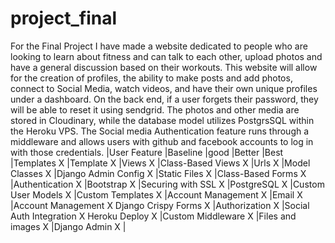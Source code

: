 # project_final

For the Final Project I have made a website dedicated to people who are looking to learn about fitness and can talk to each other, upload photos and have a general
discussion based on their workouts. This website will allow for the creation of profiles, the ability to make posts and add photos, connect to Social Media, watch videos,
and have their own unique profiles under a dashboard. On the back end, if a user forgets their password, they will be able to reset it using sendgrid. The photos and other
media are stored in Cloudinary, while the database model utilizes PostgrsSQL within the Heroku VPS. The Social media Authentication feature runs through a middleware and 
allows users with github and facebook accounts to log in with those credentials.
|User Feature           |Baseline |good |Better   |Best
|Templates                  X
|Template                   X
|Views                      X
|Class-Based Views          X
|Urls                       X
|Model Classes              X
|Django Admin Config        X
|Static Files               X
|Class-Based Forms          X
|Authentication             X
|Bootstrap                  X
|Securing with SSL          X
|PostgreSQL                        X
|Custom User Models                X
|Custom Templates                  X
|Account Management                X
|Email                             X
|Account Management                X
Django Crispy Forms                X
|Authorization                     X
|Social Auth Integration           X
Heroku Deploy                               X
|Custom Middleware                          X
|Files and images                                    X
|Django Admin                                        X
|
